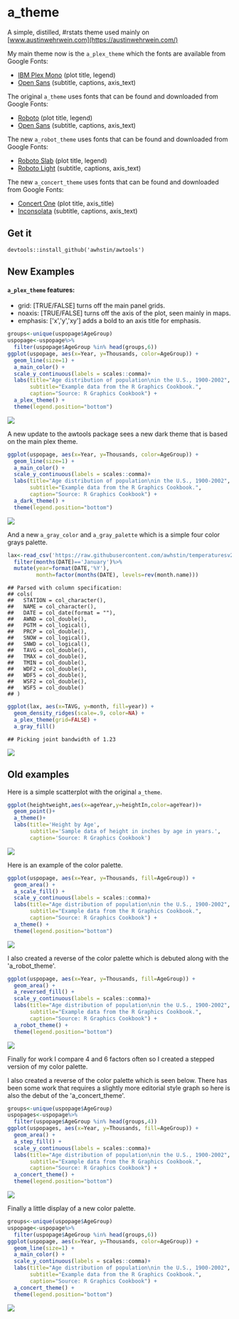 a\_theme
========

A simple, distilled, \#rstats theme used mainly on [www.austinwehrwein.com](https://austinwehrwein.com/)

My main theme now is the <code>a\_plex\_theme</code> which the fonts are available from Google Fonts:

-   [IBM Plex Mono](https://fonts.google.com/specimen/IBM+Plex+Mono) (plot title, legend)
-   [Open Sans](https://fonts.google.com/specimen/Open+Sans) (subtitle, captions, axis\_text)

The original <code>a\_theme</code> uses fonts that can be found and downloaded from Google Fonts:

-   [Roboto](https://fonts.google.com/specimen/Slabo+27px) (plot title, legend)
-   [Open Sans](https://fonts.google.com/specimen/Open+Sans) (subtitle, captions, axis\_text)

The new <code>a\_robot\_theme</code> uses fonts that can be found and downloaded from Google Fonts:

-   [Roboto Slab](https://fonts.google.com/specimen/Roboto+Slab) (plot title, legend)
-   [Roboto Light](https://fonts.google.com/specimen/Roboto) (subtitle, captions, axis\_text)

The new <code>a\_concert\_theme</code> uses fonts that can be found and downloaded from Google Fonts:

-   [Concert One](https://fonts.google.com/specimen/Concert+One) (plot title, axis\_title)
-   [Inconsolata](https://fonts.google.com/specimen/Inconsolata) (subtitle, captions, axis\_text)

Get it
------------
<code>devtools::install_github('awhstin/awtools')</code>

New Examples
------------

#### <code>a\_plex\_theme</code> features:

-   grid: \[TRUE/FALSE\] turns off the main panel grids.
-   noaxis: \[TRUE/FALSE\] turns off the axis of the plot, seen mainly in maps.
-   emphasis: \['x','y','xy'\] adds a bold to an axis title for emphasis.

``` r
groups<-unique(uspopage$AgeGroup)
uspopage<-uspopage%>%
  filter(uspopage$AgeGroup %in% head(groups,6))
ggplot(uspopage, aes(x=Year, y=Thousands, color=AgeGroup)) + 
  geom_line(size=1) +
  a_main_color() +
  scale_y_continuous(labels = scales::comma)+
  labs(title="Age distribution of population\nin the U.S., 1900-2002",
       subtitle="Example data from the R Graphics Cookbook.",
       caption="Source: R Graphics Cookbook") +
  a_plex_theme() +
  theme(legend.position="bottom")
```

![](README_files/figure-markdown_github/unnamed-chunk-2-1.png)

A new update to the awtools package sees a new dark theme that is based on the main plex theme.

``` r
ggplot(uspopage, aes(x=Year, y=Thousands, color=AgeGroup)) + 
  geom_line(size=1) +
  a_main_color() +
  scale_y_continuous(labels = scales::comma)+
  labs(title="Age distribution of population\nin the U.S., 1900-2002",
       subtitle="Example data from the R Graphics Cookbook.",
       caption="Source: R Graphics Cookbook") +
  a_dark_theme() +
  theme(legend.position="bottom")
```

![](README_files/figure-markdown_github/unnamed-chunk-3-1.png)

And a new <code>a\_gray\_color</code> and <code>a\_gray\_palette</code> which is a simple four color grays palette.

``` r
lax<-read_csv('https://raw.githubusercontent.com/awhstin/temperaturesv2/master/LAX-NCDC-2015-18.csv') %>% 
  filter(months(DATE)=='January')%>%
  mutate(year=format(DATE,'%Y'),
         month=factor(months(DATE), levels=rev(month.name)))
```

    ## Parsed with column specification:
    ## cols(
    ##   STATION = col_character(),
    ##   NAME = col_character(),
    ##   DATE = col_date(format = ""),
    ##   AWND = col_double(),
    ##   PGTM = col_logical(),
    ##   PRCP = col_double(),
    ##   SNOW = col_logical(),
    ##   SNWD = col_logical(),
    ##   TAVG = col_double(),
    ##   TMAX = col_double(),
    ##   TMIN = col_double(),
    ##   WDF2 = col_double(),
    ##   WDF5 = col_double(),
    ##   WSF2 = col_double(),
    ##   WSF5 = col_double()
    ## )

``` r
ggplot(lax, aes(x=TAVG, y=month, fill=year)) +
  geom_density_ridges(scale=.9, color=NA) +
  a_plex_theme(grid=FALSE) +
  a_gray_fill()
```

    ## Picking joint bandwidth of 1.23

![](README_files/figure-markdown_github/unnamed-chunk-4-1.png)

Old examples
------------

Here is a simple scatterplot with the original <code>a\_theme</code>.

``` r
ggplot(heightweight,aes(x=ageYear,y=heightIn,color=ageYear))+
  geom_point()+
  a_theme()+
  labs(title='Height by Age',
       subtitle='Sample data of height in inches by age in years.',
       caption='Source: R Graphics Cookbook')
```

![](README_files/figure-markdown_github/unnamed-chunk-5-1.png)

Here is an example of the color palette.

``` r
ggplot(uspopage, aes(x=Year, y=Thousands, fill=AgeGroup)) + 
  geom_area() +
  a_scale_fill() +
  scale_y_continuous(labels = scales::comma)+
  labs(title="Age distribution of population\nin the U.S., 1900-2002",
       subtitle="Example data from the R Graphics Cookbook.",
       caption="Source: R Graphics Cookbook") +
  a_theme() +
  theme(legend.position="bottom")
```

![](README_files/figure-markdown_github/unnamed-chunk-6-1.png)

I also created a reverse of the color palette which is debuted along with the 'a\_robot\_theme'.

``` r
ggplot(uspopage, aes(x=Year, y=Thousands, fill=AgeGroup)) + 
  geom_area() +
  a_reversed_fill() +
  scale_y_continuous(labels = scales::comma)+
  labs(title="Age distribution of population\nin the U.S., 1900-2002",
       subtitle="Example data from the R Graphics Cookbook.",
       caption="Source: R Graphics Cookbook") +
  a_robot_theme() +
  theme(legend.position="bottom")
```

![](README_files/figure-markdown_github/unnamed-chunk-7-1.png)

Finally for work I compare 4 and 6 factors often so I created a stepped version of my color palette.

I also created a reverse of the color palette which is seen below. There has been some work that requires a slightly more editorial style graph so here is also the debut of the 'a\_concert\_theme'.

``` r
groups<-unique(uspopage$AgeGroup)
uspopages<-uspopage%>%
  filter(uspopage$AgeGroup %in% head(groups,4))
ggplot(uspopages, aes(x=Year, y=Thousands, fill=AgeGroup)) + 
  geom_area() +
  a_step_fill() +
  scale_y_continuous(labels = scales::comma)+
  labs(title="Age distribution of population\nin the U.S., 1900-2002",
       subtitle="Example data from the R Graphics Cookbook.",
       caption="Source: R Graphics Cookbook") +
  a_concert_theme() +
  theme(legend.position="bottom")
```

![](README_files/figure-markdown_github/unnamed-chunk-8-1.png)

Finally a little display of a new color palette.

``` r
groups<-unique(uspopage$AgeGroup)
uspopage<-uspopage%>%
  filter(uspopage$AgeGroup %in% head(groups,6))
ggplot(uspopage, aes(x=Year, y=Thousands, color=AgeGroup)) + 
  geom_line(size=1) +
  a_main_color() +
  scale_y_continuous(labels = scales::comma)+
  labs(title="Age distribution of population\nin the U.S., 1900-2002",
       subtitle="Example data from the R Graphics Cookbook.",
       caption="Source: R Graphics Cookbook") +
  a_concert_theme() +
  theme(legend.position="bottom")
```

![](README_files/figure-markdown_github/unnamed-chunk-9-1.png)
